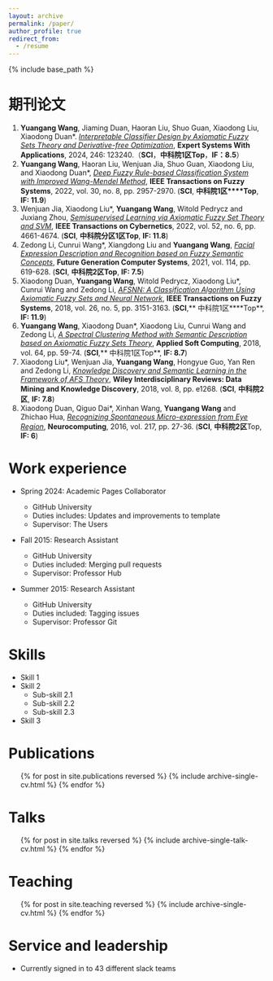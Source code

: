 ```yaml
---
layout: archive
permalink: /paper/
author_profile: true
redirect_from:
  - /resume
---
```


{% include base_path %}

期刊论文
=
1. **Yuangang Wang**, Jiaming Duan, Haoran Liu, Shuo Guan, Xiaodong Liu, Xiaodong Duan*. [*Interpretable Classifier Design by Axiomatic Fuzzy Sets Theory and Derivative-free Optimization*](https://www.sciencedirect.com/science/article/abs/pii/S0957417424001052), **Expert Systems With Applications**, 2024, 246: 123240.（**SCI**，**中科院1区Top**，**IF：8.5**）
2. **Yuangang Wang**, Haoran Liu, Wenjuan Jia, Shuo Guan, Xiaodong Liu, and Xiaodong Duan*, [*Deep Fuzzy Rule-based Classification System with Improved Wang-Mendel Method*](https://ieeexplore.ieee.org/document/9492811), **IEEE Transactions on Fuzzy Systems**, 2022, vol. 30, no. 8, pp. 2957-2970. (**SCI**, **中科院1区****Top**, **IF: 11.9**)
3. Wenjuan Jia, Xiaodong Liu*, **Yuangang Wang**, Witold Pedrycz and Juxiang Zhou, [*Semisupervised Learning via Axiomatic Fuzzy Set Theory and SVM*](https://ieeexplore.ieee.org/document/9275342), **IEEE Transactions on Cybernetics**, 2022, vol. 52, no. 6, pp. 4661-4674. (**SCI**, **中科院分区1区Top**, **IF: 11.8**)
4. Zedong Li, Cunrui Wang*, Xiangdong Liu and **Yuangang Wang**, [*Facial Expression Description and Recognition based on Fuzzy Semantic Concepts*](https://www.sciencedirect.com/science/article/abs/pii/S0167739X20309857), **Future Generation Computer Systems**, 2021, vol. 114, pp. 619-628. (**SCI**, **中科院2区Top**, **IF: 7.5**)
5. Xiaodong Duan, **Yuangang Wang**, Witold Pedrycz, Xiaodong Liu*, Cunrui Wang and Zedong Li, [*AFSNN: A Classification Algorithm Using Axiomatic Fuzzy Sets and Neural Network*](https://ieeexplore.ieee.org/document/8244313), **IEEE Transactions on Fuzzy Systems**, 2018, vol. 26, no. 5, pp. 3151-3163. (**SCI**,** 中科院1区****Top**, **IF: 11.9**)
6. **Yuangang Wang**, Xiaodong Duan*, Xiaodong Liu, Cunrui Wang and Zedong Li, [*A Spectral Clustering Method with Semantic Description based on Axiomatic Fuzzy Sets Theory*](https://www.sciencedirect.com/science/article/abs/pii/S1568494617307184), **Applied Soft Computing**, 2018, vol. 64, pp. 59-74. (**SCI**,** 中科院1区Top**, **IF: 8.7**)
7. Xiaodong Liu*, Wenjuan Jia, **Yuangang Wang**, Hongyue Guo, Yan Ren and Zedong Li, [*Knowledge Discovery and Semantic Learning in the Framework of AFS Theory*](https://wires.onlinelibrary.wiley.com/doi/10.1002/widm.1268), **Wiley Interdisciplinary Reviews: Data Mining and Knowledge Discovery**, 2018, vol. 8, pp. e1268. (**SCI**, **中科院2区**, **IF: 7.8**)
8. Xiaodong Duan, Qiguo Dai*, Xinhan Wang, **Yuangang Wang** and Zhichao Hua, [*Recognizing Spontaneous Micro-expression from Eye Region*](https://www.sciencedirect.com/science/article/abs/pii/S0925231216306087), **Neurocomputing**, 2016, vol. 217, pp. 27-36. (**SCI**, **中科院2区**Top, **IF: 6**) 

Work experience
======
* Spring 2024: Academic Pages Collaborator
  * GitHub University
  * Duties includes: Updates and improvements to template
  * Supervisor: The Users

* Fall 2015: Research Assistant
  * GitHub University
  * Duties included: Merging pull requests
  * Supervisor: Professor Hub

* Summer 2015: Research Assistant
  * GitHub University
  * Duties included: Tagging issues
  * Supervisor: Professor Git
  
Skills
======
* Skill 1
* Skill 2
  * Sub-skill 2.1
  * Sub-skill 2.2
  * Sub-skill 2.3
* Skill 3

Publications
======
  <ul>{% for post in site.publications reversed %}
    {% include archive-single-cv.html %}
  {% endfor %}</ul>
  
Talks
======
  <ul>{% for post in site.talks reversed %}
    {% include archive-single-talk-cv.html  %}
  {% endfor %}</ul>
  
Teaching
======
  <ul>{% for post in site.teaching reversed %}
    {% include archive-single-cv.html %}
  {% endfor %}</ul>
  
Service and leadership
======
* Currently signed in to 43 different slack teams
